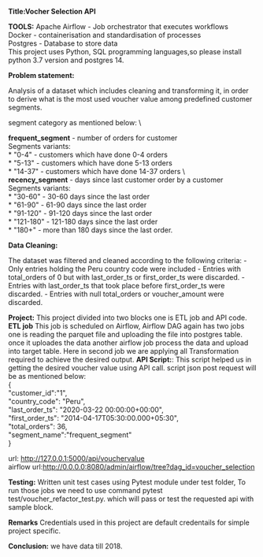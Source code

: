 **Title:Vocher Selection API**

**TOOLS:**
    Apache Airflow - Job orchestrator that executes workflows \
    Docker - containerisation and standardisation of processes \
    Postgres - Database to store data \
This project uses Python, SQL programming languages,so please install python 3.7 version and postgres 14. 

**Problem statement:**

Analysis of a dataset which includes cleaning and transforming it, in order to derive what is the most used voucher value among predefined customer segments.

segment category as mentioned below: \

**frequent_segment** -  number of orders for customer \
Segments variants: \
        * "0-4" - customers which have done 0-4 orders \
        * "5-13" - customers which have done 5-13 orders \
        * "14-37" - customers which have done 14-37 orders \   
**recency_segment** -  days since last customer order by a customer \
Segments variants: \
       * "30-60" - 30-60 days since the last order \
       * "61-90" - 61-90 days since the last order \
       * "91-120" - 91-120 days since the last order \
       * "121-180" - 121-180 days since the last order \
       * "180+" - more than 180 days since the last order. 
 
**Data Cleaning:**

The dataset was filtered and cleaned according to the following criteria:
        - Only entries holding the Peru country code were included
        - Entries with total_orders of 0 but with last_order_ts or first_order_ts were discarded.
        - Entries with last_order_ts that took place before first_order_ts were discarded.
        - Entries with null total_orders or voucher_amount were discarded.

**Project:**
This project divided into two blocks one is ETL job and API code. \
**ETL job** This job is scheduled on Airflow, Airflow DAG again has two jobs one is reading the parquet file and uploading the file into postgres table. once it uploades the data another airflow job process the data and upload into target table. Here in second job we are applying all Transformation required to achieve the desired output.
**API Script:**: This script helped us in getting the desired voucher value using API call. script json post request will be as mentioned below: \
       {       \
     	 "customer_id":"1", \
	 "country_code": "Peru",  \
	 "last_order_ts": "2020-03-22 00:00:00+00:00", \
	 "first_order_ts": "2014-04-17T05:30:00.000+05:30", \
	 "total_orders": 36, \
     "segment_name":"frequent_segment"\
}

url: http://127.0.0.1:5000/api/vouchervalue \
airflow url:http://0.0.0.0:8080/admin/airflow/tree?dag_id=voucher_selection

**Testing:**
Written unit test cases using Pytest module under test folder, To run those jobs we need to use command pytest test/voucher_refactor_test.py.
which will pass or test the requested api with sample block. 

**Remarks**
Credentials used in this project are default credentails for simple project specific.

**Conclusion:**
we have data till 2018. 


    
  
